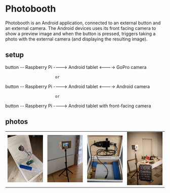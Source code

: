 # Photobooth

Photobooth is an Android application, connected to an external button and an external camera. The Android devices uses its front facing camera to show a preview image and when the button is pressed, triggers taking a photo with the external camera (and displaying the resulting image).

## setup ##

button -- Raspberry Pi ----> Android tablet <----> GoPro camera

                          or
                          
button -- Raspberry Pi ----> Android tablet <----> Android camera

                          or
                          
button -- Raspberry Pi ----> Android tablet with front-facing camera

## photos ##


<table sytle="border: 0px;">
<tr>
<td><img width="200px" src="photos/trigger.jpg" /></td>
<td><img width="200px" src="photos/box_tablet.jpg" /></td>
<td><img width="200px" src="photos/power_supply.jpg" /></td>
<td><img width="200px" src="photos/result.jpg" /></td>
</tr>
</table>
